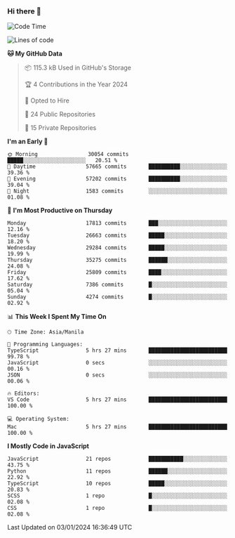 ### Hi there 👋

<!--START_SECTION:waka-->
![Code Time](http://img.shields.io/badge/Code%20Time-504%20hrs%2041%20mins-blue)

![Lines of code](https://img.shields.io/badge/From%20Hello%20World%20I%27ve%20Written-60.9%20million%20lines%20of%20code-blue)

**🐱 My GitHub Data** 

> 📦 115.3 kB Used in GitHub's Storage 
 > 
> 🏆 4 Contributions in the Year 2024
 > 
> 💼 Opted to Hire
 > 
> 📜 24 Public Repositories 
 > 
> 🔑 15 Private Repositories 
 > 
**I'm an Early 🐤** 

```text
🌞 Morning                30054 commits       █████░░░░░░░░░░░░░░░░░░░░   20.51 % 
🌆 Daytime                57665 commits       ██████████░░░░░░░░░░░░░░░   39.36 % 
🌃 Evening                57202 commits       ██████████░░░░░░░░░░░░░░░   39.04 % 
🌙 Night                  1583 commits        ░░░░░░░░░░░░░░░░░░░░░░░░░   01.08 % 
```
📅 **I'm Most Productive on Thursday** 

```text
Monday                   17813 commits       ███░░░░░░░░░░░░░░░░░░░░░░   12.16 % 
Tuesday                  26663 commits       █████░░░░░░░░░░░░░░░░░░░░   18.20 % 
Wednesday                29284 commits       █████░░░░░░░░░░░░░░░░░░░░   19.99 % 
Thursday                 35275 commits       ██████░░░░░░░░░░░░░░░░░░░   24.08 % 
Friday                   25809 commits       ████░░░░░░░░░░░░░░░░░░░░░   17.62 % 
Saturday                 7386 commits        █░░░░░░░░░░░░░░░░░░░░░░░░   05.04 % 
Sunday                   4274 commits        █░░░░░░░░░░░░░░░░░░░░░░░░   02.92 % 
```


📊 **This Week I Spent My Time On** 

```text
🕑︎ Time Zone: Asia/Manila

💬 Programming Languages: 
TypeScript               5 hrs 27 mins       █████████████████████████   99.78 % 
JavaScript               0 secs              ░░░░░░░░░░░░░░░░░░░░░░░░░   00.16 % 
JSON                     0 secs              ░░░░░░░░░░░░░░░░░░░░░░░░░   00.06 % 

🔥 Editors: 
VS Code                  5 hrs 27 mins       █████████████████████████   100.00 % 

💻 Operating System: 
Mac                      5 hrs 27 mins       █████████████████████████   100.00 % 
```

**I Mostly Code in JavaScript** 

```text
JavaScript               21 repos            ███████████░░░░░░░░░░░░░░   43.75 % 
Python                   11 repos            ██████░░░░░░░░░░░░░░░░░░░   22.92 % 
TypeScript               10 repos            █████░░░░░░░░░░░░░░░░░░░░   20.83 % 
SCSS                     1 repo              █░░░░░░░░░░░░░░░░░░░░░░░░   02.08 % 
CSS                      1 repo              █░░░░░░░░░░░░░░░░░░░░░░░░   02.08 % 
```




 Last Updated on 03/01/2024 16:36:49 UTC
<!--END_SECTION:waka-->
